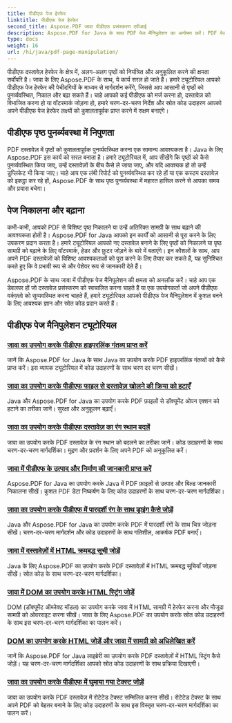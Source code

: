 ```yaml
---
title: पीडीएफ पेज हेरफेर
linktitle: पीडीएफ पेज हेरफेर
second_title: Aspose.PDF जावा पीडीएफ प्रसंस्करण एपीआई
description: Aspose.PDF for Java के साथ PDF पेज मैनिपुलेशन का अन्वेषण करें। PDF पेजों को आसानी से पुनर्व्यवस्थित करना, निकालना और बढ़ाना सीखें।
type: docs
weight: 16
url: /hi/java/pdf-page-manipulation/
---
```


पीडीएफ दस्तावेज़ हेरफेर के क्षेत्र में, अलग-अलग पृष्ठों को नियंत्रित और अनुकूलित करने की क्षमता सर्वोपरि है। जावा के लिए Aspose.PDF के साथ, ये कार्य सरल हो जाते हैं। हमारे ट्यूटोरियल आपको पीडीएफ पेज हेरफेर की पेचीदगियों के माध्यम से मार्गदर्शन करेंगे, जिससे आप आसानी से पृष्ठों को पुनर्व्यवस्थित, निकाल और बढ़ा सकते हैं। चाहे आपको कई पीडीएफ को मर्ज करना हो, दस्तावेज़ को विभाजित करना हो या वॉटरमार्क जोड़ना हो, हमारे चरण-दर-चरण निर्देश और स्रोत कोड उदाहरण आपको अपने पीडीएफ पेज हेरफेर लक्ष्यों को कुशलतापूर्वक प्राप्त करने में सक्षम बनाएंगे।

## पीडीएफ पृष्ठ पुनर्व्यवस्था में निपुणता

PDF दस्तावेज़ में पृष्ठों को कुशलतापूर्वक पुनर्व्यवस्थित करना एक सामान्य आवश्यकता है। Java के लिए Aspose.PDF इस कार्य को सरल बनाता है। हमारे ट्यूटोरियल में, आप सीखेंगे कि पृष्ठों को कैसे पुनर्व्यवस्थित किया जाए, उन्हें दस्तावेज़ों के बीच कैसे ले जाया जाए, और यदि आवश्यक हो तो उन्हें डुप्लिकेट भी किया जाए। चाहे आप एक लंबी रिपोर्ट को पुनर्व्यवस्थित कर रहे हों या एक कस्टम दस्तावेज़ को इकट्ठा कर रहे हों, Aspose.PDF के साथ पृष्ठ पुनर्व्यवस्था में महारत हासिल करने से आपका समय और प्रयास बचेगा।

## पेज निकालना और बढ़ाना

कभी-कभी, आपको PDF से विशिष्ट पृष्ठ निकालने या उन्हें अतिरिक्त सामग्री के साथ बढ़ाने की आवश्यकता होती है। Aspose.PDF for Java आपको इन कार्यों को आसानी से पूरा करने के लिए उपकरण प्रदान करता है। हमारे ट्यूटोरियल आपको नए दस्तावेज़ बनाने के लिए पृष्ठों को निकालने या पृष्ठ सामग्री को बढ़ाने के लिए वॉटरमार्क, हेडर और फ़ुटर जोड़ने के बारे में बताएंगे। इन कौशलों के साथ, आप अपने PDF दस्तावेज़ों को विशिष्ट आवश्यकताओं को पूरा करने के लिए तैयार कर सकते हैं, यह सुनिश्चित करते हुए कि वे प्रभावी रूप से और पेशेवर रूप से जानकारी देते हैं।

Aspose.PDF के साथ जावा में पीडीएफ पेज मैनिपुलेशन की क्षमता को अनलॉक करें। चाहे आप एक डेवलपर हों जो दस्तावेज़ प्रसंस्करण को स्वचालित करना चाहते हैं या एक उपयोगकर्ता जो अपने पीडीएफ वर्कफ़्लो को सुव्यवस्थित करना चाहते हैं, हमारे ट्यूटोरियल आपको पीडीएफ पेज मैनिपुलेशन में कुशल बनने के लिए आवश्यक ज्ञान और स्रोत कोड प्रदान करते हैं।

## पीडीएफ पेज मैनिपुलेशन ट्यूटोरियल
### [जावा का उपयोग करके पीडीएफ हाइपरलिंक गंतव्य प्राप्त करें](./get-pdf-hyperlink-destination-using-java/)
जानें कि Aspose.PDF for Java के साथ Java का उपयोग करके PDF हाइपरलिंक गंतव्यों को कैसे प्राप्त करें। इस व्यापक ट्यूटोरियल में कोड उदाहरणों के साथ चरण दर चरण सीखें।
### [जावा का उपयोग करके पीडीएफ फाइल से दस्तावेज़ खोलने की क्रिया को हटाएँ](./remove-document-open-action-from-pdf-file-using-java/)
Java और Aspose.PDF for Java का उपयोग करके PDF फ़ाइलों से डॉक्यूमेंट ओपन एक्शन को हटाने का तरीका जानें। सुरक्षा और अनुकूलन बढ़ाएँ।
### [जावा का उपयोग करके पीडीएफ दस्तावेज़ का रंग स्थान बदलें](./change-color-space-of-pdf-document-using-java/)
जावा का उपयोग करके PDF दस्तावेज़ के रंग स्थान को बदलने का तरीका जानें। कोड उदाहरणों के साथ चरण-दर-चरण मार्गदर्शिका। मुद्रण और प्रदर्शन के लिए अपने PDF को अनुकूलित करें।
### [जावा में पीडीएफ के उत्पाद और निर्माण की जानकारी प्राप्त करें](./get-product-and-build-information-of-pdf-in-java/)
Aspose.PDF for Java का उपयोग करके Java में PDF फ़ाइलों से उत्पाद और बिल्ड जानकारी निकालना सीखें। कुशल PDF डेटा निष्कर्षण के लिए कोड उदाहरणों के साथ चरण-दर-चरण मार्गदर्शिका।
### [जावा का उपयोग करके पीडीएफ में पारदर्शी रंग के साथ ड्राइंग कैसे जोड़ें](./how-to-add-drawing-with-transparent-color-in-pdf-using-java/)
Java और Aspose.PDF for Java का उपयोग करके PDF में पारदर्शी रंगों के साथ चित्र जोड़ना सीखें। चरण-दर-चरण मार्गदर्शन और कोड उदाहरणों के साथ गतिशील, आकर्षक PDF बनाएँ।
### [जावा में दस्तावेज़ों में HTML क्रमबद्ध सूची जोड़ें](./add-html-ordered-list-into-documents-in-java/)
Java के लिए Aspose.PDF का उपयोग करके PDF दस्तावेज़ों में HTML क्रमबद्ध सूचियाँ जोड़ना सीखें। स्रोत कोड के साथ चरण-दर-चरण मार्गदर्शिका।
### [जावा में DOM का उपयोग करके HTML स्ट्रिंग जोड़ें](./add-html-string-using-dom-in-java/)
DOM (डॉक्यूमेंट ऑब्जेक्ट मॉडल) का उपयोग करके जावा में HTML सामग्री में हेरफेर करना और मौजूदा सामग्री को ओवरराइट करना सीखें। जावा के लिए Aspose.PDF का उपयोग करके स्रोत कोड उदाहरणों के साथ इस चरण-दर-चरण मार्गदर्शिका का पालन करें।
### [DOM का उपयोग करके HTML जोड़ें और जावा में सामग्री को अधिलेखित करें](./add-html-using-dom-and-overwrite-content-in-java/)
जानें कि Aspose.PDF for Java लाइब्रेरी का उपयोग करके PDF दस्तावेज़ों में HTML स्ट्रिंग कैसे जोड़ें। यह चरण-दर-चरण मार्गदर्शिका आपको स्रोत कोड उदाहरणों के साथ प्रक्रिया दिखाएगी।
### [जावा का उपयोग करके पीडीएफ में घुमाया गया टेक्स्ट जोड़ें](./add-rotated-text-in-pdf-using-java/)
जावा का उपयोग करके PDF दस्तावेज़ में रोटेटेड टेक्स्ट सम्मिलित करना सीखें। रोटेटेड टेक्स्ट के साथ अपने PDF को बेहतर बनाने के लिए कोड उदाहरणों के साथ इस विस्तृत चरण-दर-चरण मार्गदर्शिका का पालन करें।